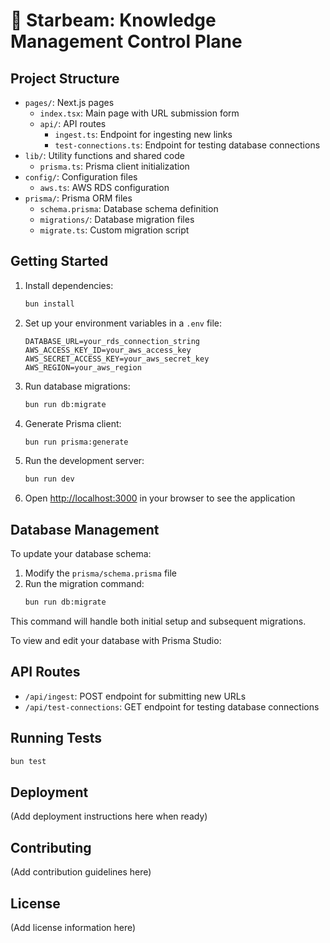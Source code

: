 # 💫 Starbeam: Knowledge Management Control Plane

## Project Structure

- `pages/`: Next.js pages
  - `index.tsx`: Main page with URL submission form
  - `api/`: API routes
    - `ingest.ts`: Endpoint for ingesting new links
    - `test-connections.ts`: Endpoint for testing database connections
- `lib/`: Utility functions and shared code
  - `prisma.ts`: Prisma client initialization
- `config/`: Configuration files
  - `aws.ts`: AWS RDS configuration
- `prisma/`: Prisma ORM files
  - `schema.prisma`: Database schema definition
  - `migrations/`: Database migration files
  - `migrate.ts`: Custom migration script

## Getting Started

1. Install dependencies:
   ```bash
   bun install
   ```

2. Set up your environment variables in a `.env` file:
   ```
   DATABASE_URL=your_rds_connection_string
   AWS_ACCESS_KEY_ID=your_aws_access_key
   AWS_SECRET_ACCESS_KEY=your_aws_secret_key
   AWS_REGION=your_aws_region
   ```

3. Run database migrations:
   ```bash
   bun run db:migrate
   ```

4. Generate Prisma client:
   ```bash
   bun run prisma:generate
   ```

5. Run the development server:
   ```bash
   bun run dev
   ```

6. Open [http://localhost:3000](http://localhost:3000) in your browser to see the application

## Database Management

To update your database schema:

1. Modify the `prisma/schema.prisma` file
2. Run the migration command:
   ```bash
   bun run db:migrate
   ```

This command will handle both initial setup and subsequent migrations.

To view and edit your database with Prisma Studio:

## API Routes

- `/api/ingest`: POST endpoint for submitting new URLs
- `/api/test-connections`: GET endpoint for testing database connections

## Running Tests

```bash
bun test
```

## Deployment

(Add deployment instructions here when ready)

## Contributing

(Add contribution guidelines here)

## License

(Add license information here)

